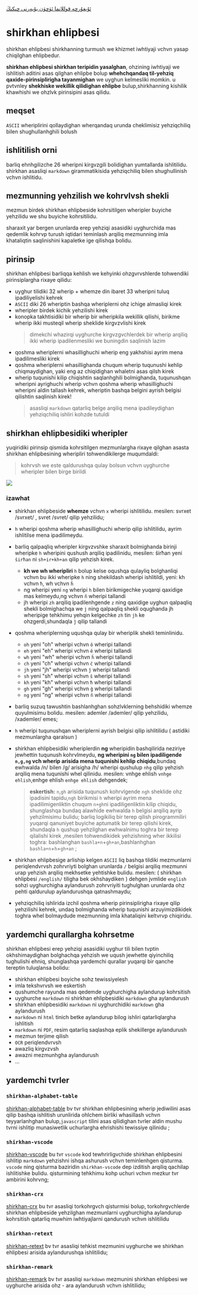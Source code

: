 [ئۇيغۇرچە قوللانما ئۈچۈن بۇيەرنى چىكىڭ](https://gitee.com/silvaq/shirkhan-alphabet/blob/master/README-ug.md)

# shirkhan ehlipbesi

shirkhan ehlipbesi shirkhanning turmush we khizmet iwhtiyaji vchvn yasap chiqilghan ehlipbedur.

**shirkhan ehlipbesi shirkhan teripidin yasalghan**, ohzining iwhtiyaji we ishlitish aditini asas qilghan ehlipbe bolup **whehchqandaq til-yehziq qaxide-pirinsiplirigha tayanmighan** we uyghun kelmesliki momkin. u pvtvnley **shekhiske wekillik qilidighan ehlipbe** bulup,shirkhanning kishilik khawhishi we ohzlvk pirinsipini asas qilidu.

## meqset

`ASCII` wheriplirini qollaydighan wherqandaq urunda cheklimisiz yehziqchiliq bilen shughullanhghili bolush

## ishlitilish orni

barliq ehnhgilizche 26 wheripni kirgvzgili bolidighan yumtallarda ishlitilidu.
shirkhan asasliqi `markdown` girammatikisida yehziqchiliq bilen shughullinish vchvn ishlitidu.

## mezmunning yehzilish we kohrvlvsh shekli

mezmun birdek shirkhan ehlipbeside kohrsitilgen wheripler buyiche yehzilidu we shu buyiche kohrsitilidu.

sharaxit yar bergen urunlarda erep yehziqi asasidiki uyghurchida mas qedemlik kohrvp turush iqtidari teminlash arqiliq mezmunning imla khataliqtin saqlinishini kapaletke ige qilishqa bolidu.

## pirinsip

shirkhan ehlipbesi barliqqa kehlish we kehyinki ohzgvrvshlerde tohwendiki pirinsiplargha rixaye qilidu:

- uyghur tilidiki 32 wherip + whemze din ibaret 33 wheripni tuluq ipadiliyelishi kehrek
- `ASCII` diki 26 wheriptin bashqa wheriplerni ohz ichige almasliqi kirek
- wheripler birdek kichik yehzilishi kirek
- konopka takhtisidiki bir wherip bir wheripkila wekillik qilishi, birikme wherip ikki musteqil wherip sheklide kirgvzvlishi kirek
  > dimekchi whazirqi uyghurche kirgvzgvchlerdek bir wherip arqiliq ikki wherip ipadilenmesliki we buningdin saqlinish lazim
- qoshma wheriplerni whasillighuchi wherip eng yakhshisi ayrim mena ipadilimesliki kirek
- qoshma wheriplerni whasillighanda chuqum wherip tuqunushi kehlip chiqmaydighan, yaki eng az chiqidighan whaletni asas qilsh kirek
- wherip tuqunishi kilip chiqishtin saqlanhghili bolmighanda, tuqunushqan wheripni ayrighuchi wherip vchvn qoshma wherip whasillighuchi wheripni aldin tallash kehrek, wheriptin bashqa belgini ayrish belgisi qilishtin saqlinish kirek!
  > asasliqi `markdown` qatarliq belge arqiliq mena ipadileydighan yehziqchiliq ishliri kohzde tutuldi

## shirkhan ehlipbesidiki wheripler

yuqiridiki pirinsip qismida kohrsitilgen mezmunlargha rixaye qilghan asasta shirkhan ehlipbesining wheripliri tohwendikilerge muqumdaldi:

> kohrvsh we este qaldurushqa qulay bolsun vchvn uyghurche wheripler bilen birge birildi

![](https://shirkhan-alphabet.oss-cn-beijing.aliyuncs.com/shirkhan-alphabet/shirkhan-alphabet-table.jpg)

### izawhat

- shirkhan ehlipbeside **whemze** vchvn `x` wheripi ishlitilidu. mesilen: svrxet /svrxet/ , svret /svret/ qilip yehzilidu;
- `h` wheripi qoshma wherip whasillighuchi wherip qilip ishlitilidu, ayrim ishlitilse mena ipadilimeydu.

- barliq qalpaqliq wheripler kirgvzvshke sharaxit bolmighanda birinji wheripke `h` wheripini qushush arqiliq ipadilinidu, mesilen: ŝirħan yeni `ŝirħan` ni `sh+ir+kh+an` qilip yehzish kirek.

  - **kh we wh wheripliri** `h` bolup kelse oqushqa qulayliq bolghanliqi vchvn bu ikki wheripke `h` ning shekildash wheripi ishlitildi, yeni: kh vchvn `ħ`, wh vchvn `ĥ`
  - ng wheripi yeni `ng` wheripi `h` bilen birikmigechke yuqarqi qaxidige mas kelmeydu,ng vchvn `ñ` wheripi tallandi
  - jh wheripi `zh` arqiliq ipadilenhgende `z` ning qaxidige uyghun qalpaqliq shekli bolmighachqa we `j` ning qalpaqliq shekli oqughanda jh wheripige tehkhimu yehqin kelgechke `zh` tin `jh` ke ohzgerdi,shundaqla `ĵ` qilip tallandi

- qoshma wheriplerning uqushqa qulay bir wheriplik shekli teminlinidu.
  - `oh` yeni "oh" wheripi vchvn `ô` wheripi tallandi
  - `eh` yeni "eh" wheripi vchvn `ê` wheripi tallandi
  - `wh` yeni "wh" wheripi vchvn `ĥ` wheripi tallandi
  - `ch` yeni "ch" wheripi vchvn `ĉ` wheripi tallandi
  - `jh` yeni "jh" wheripi vchvn `ĵ` wheripi tallandi
  - `sh` yeni "sh" wheripi vchvn `ŝ` wheripi tallandi
  - `kh` yeni "kh" wheripi vchvn `ħ` wheripi tallandi
  - `gh` yeni "gh" wheripi vchvn `ĝ` wheripi tallandi
  - `ng` yeni "ng" wheripi vchvn `ñ` wheripi tallandi
- barliq suzuq tawushtin bashlanhghan sohzlvklerning behshidiki whemze quyulmisimu bolidu. mesilen: ademler /ademler/ qilip yehzilidu, /xademler/ emes;

- `h` wheripi tuqunushqan wheriplerni ayrish belgisi qilip ishlitilidu ( astidiki mezmunlargha qaralsun )

- shirkhan ehlipbesidiki wheriplerdin **ng** wheripidin bashqilirida neziriye jewhettin tuqunush kohrvlmeydu, **ng wheripini `ng` bilen ipadiligende `n,g,ng` vch wherip arisida mena tuqunishi kehlip chiqidu**,bundaq ewhwalda /n/ bilen /g/ arisigha /h/ wheripi qushulup `nhg` qilip yehzish arqiliq mena tuqunishi whel qilinidu. mesilen: vnhge ehlish `vnhge ehlish`,enhge ehlish `enhge ehlish` dehgendek;

  > **eskertish:** `n`,`gh` arisida tuqunush kohrvlgende `ngh` sheklide ohz ipadisini tapidu,`ngh` birikmisi `h` wheripi ayrim mena ipadilimigenliktin chuqum `n+gh`ni ipadiligenliktin kilip chiqidu, shunglashqa bundaq alawhide ewhwalda `h` belgisi arqiliq ayrip yehzilmisimu bulidu;
  > barliq logikiliq bir terep qilish pirogrammiliri yuqarqi qanuniyet buyiche aptumatik bir terep qilishi kirek, shundaqla `h` qushup yehzilghan ewhwalnimu toghra bir terep qilalishi kirek ,mesilen tohwendikidek yehzishning wher ikkilisi toghra: bashlanghan `bashla+n`+`gh+an`,bashlanhghan ` bashla+n`+`h`+`gh+an` ;

- shirkhan ehlipbesige arliship kelgen `ASCII` liq bashqa tildiki mezmunlarni periqlendvrvsh zohrvriyti bolghan urunlarda `/` belgisi arqiliq mezmunni urap yehzish arqiliq mekhsetke yehtishke bulidu. mesilen: ( shirkhan ehlipbesi `/english/` tiligha bek okhshaydiken ) dehgen jvmlide `english` sohzi uyghurchigha aylandurush zohrvriyiti tughulghan urunlarda ohz pehti qaldurulup aylandurushqa qatnashmaydu;
- yehziqchiliq ishlirida izchil qoshma wherip pirinsiplirigha rixaye qilip yehzilishi kehrek, undaq bolmighanda wherip tuqunishi arzuyimizdikidek toghra whel bolmaydude mezmunning imla khataliqini keltvrvp chiqiridu.

## yardemchi qurallargha kohrsetme

shirkhan ehlipbesi erep yehziqi asasidiki uyghur tili bilen tvptin okhshimaydighan bolghachqa yehzish we uqush jewhette qiyinchiliq tughulishi ehniq, shunglashqa yardemchi qurallar yuqarqi bir qanche tereptin tuluqlansa bolidu:

- shirkhan ehlipbesi boyiche sohz tewissiyelesh
- imla tekshvrvsh we eskertish
- qushumche rayunda mas qedemde uyghurchigha aylandurup kohrsitish
- uyghurche `markdown` ni shirkhan ehlipbesidiki `markdown` gha aylandurush
- shirkhan ehlipbesidiki `markdown` ni uyghurchidiki `markdown` gha aylandurush
- `markdown` ni `html` tinich betke aylandurup bilog ishliri qatarliqlargha ishlitish
- `markdown` ni `PDF`, resim qatarliq saqlashqa eplik shekillerge aylandurush
- mezmun terjime qilish
- `OCR` periqlendvrvsh
- awazliq kirgvzvsh
- awazni mezmunhgha aylandurush
- ...

## yardemchi tvrler

### `shirkhan-alphabet-table`

[shirkhan-alphabet-table](https://gitee.com/silvaq/shirkhan-alphabet-table)
bv tvr shirkhan ehlipbesining wherip jediwilini asas qilip bashqa ishlitish urunlirida ohlchem birliki whasillash vchvn teyyarlanhghan bulup,`javascript` tilini asas qilidighan tvrler aldin mushu tvrni ishlitip munasiwetlik uchurlargha ehrishishi tewissiye qilinidu
;

### `shirkhan-vscode`

[shirkhan-vscode](https://gitee.com/silvaq/shirkhan-vscode)
bu tvr `vscode` kod tewhrirligvchide shirkhan ehlipbesini ishlitip `markdown` yehzishni ishqa ashurush vchvn teminlenhgen qisturma. `vscode` ning qisturma baziridin `shirkhan-vscode` dep izditish arqiliq qachilap ishlitishke bulidu.
qisturmining tehkhimu kohp uchuri vchvn mezkur tvr ambirini kohrvng;

### `shirkhan-crx`

[shirkhan-crx](https://gitee.com/silvaq/shirkhan-crx)
bu tvr asasliqi torkohrgvch qisturmisi bolup, torkohrgvchlerde shirkhan ehlipbeside yehzilghan mezmunlarni uyghurchigha aylandurup kohrsitish qatarliq muwhim iwhtiyajlarni qandurush vchvn ishlitilidu

### `shirkhan-retext`

[shirkhan-retext](https://gitee.com/silvaq/shirkhan-retext)
bv tvr asasliqi tehkist mezmunini uyghurche we shirkhan ehlipbesi arisida aylandurushqa ishlitilidu;

### `shirkhan-remark`

[shirkhan-remark](https://gitee.com/silvaq/shirkhan-remark)
bv tvr asasliqi `markdown` mezmunini shirkhan ehlipbesi we uyghurche arisida ohz - ara aylandurush vchvn ishlitilidu;
